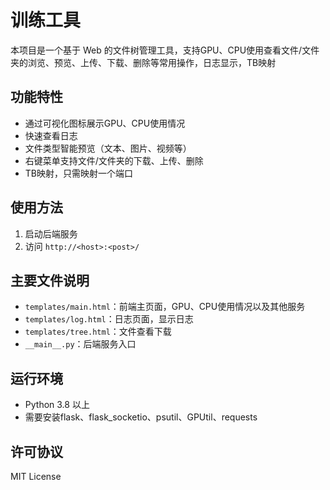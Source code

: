 # 训练工具

本项目是一个基于 Web 的文件树管理工具，支持GPU、CPU使用查看文件/文件夹的浏览、预览、上传、下载、删除等常用操作，日志显示，TB映射

## 功能特性
- 通过可视化图标展示GPU、CPU使用情况
- 快速查看日志
- 文件类型智能预览（文本、图片、视频等）
- 右键菜单支持文件/文件夹的下载、上传、删除
- TB映射，只需映射一个端口

## 使用方法
1. 启动后端服务
2. 访问 `http://<host>:<post>/` 

## 主要文件说明
- `templates/main.html`：前端主页面，GPU、CPU使用情况以及其他服务
- `templates/log.html`：日志页面，显示日志
- `templates/tree.html`：文件查看下载
- `__main__.py`：后端服务入口

## 运行环境
- Python 3.8 以上
- 需要安装flask、flask_socketio、psutil、GPUtil、requests

## 许可协议
MIT License
